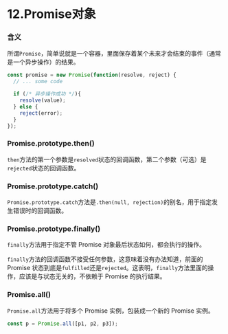 # 12.Promise对象

### 含义

所谓`Promise`，简单说就是一个容器，里面保存着某个未来才会结束的事件（通常是一个异步操作）的结果。

```js
const promise = new Promise(function(resolve, reject) {
  // ... some code

  if (/* 异步操作成功 */){
    resolve(value);
  } else {
    reject(error);
  }
});
```

### Promise.prototype.then()

`then`方法的第一个参数是`resolved`状态的回调函数，第二个参数（可选）是`rejected`状态的回调函数。

### Promise.prototype.catch()

`Promise.prototype.catch`方法是`.then(null, rejection)`的别名，用于指定发生错误时的回调函数。

### Promise.prototype.finally()

`finally`方法用于指定不管 Promise 对象最后状态如何，都会执行的操作。

`finally`方法的回调函数不接受任何参数，这意味着没有办法知道，前面的 Promise 状态到底是`fulfilled`还是`rejected`。这表明，`finally`方法里面的操作，应该是与状态无关的，不依赖于 Promise 的执行结果。

### Promise.all()

`Promise.all`方法用于将多个 Promise 实例，包装成一个新的 Promise 实例。

```js
const p = Promise.all([p1, p2, p3]);
```

